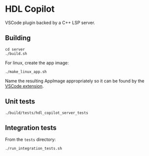 # HDL Copilot

VSCode plugin backed by a C++ LSP server.

## Building

```
cd server
./build.sh
```

For linux, create the app image:
```
./make_linux_app.sh
```

Name the resulting AppImage appropriately so it can be found by the [VSCode extension](https://github.com/metalware-inc/hdl-copilot-frontend/blob/main/bin/linux/unpack.sh#L7-L12).

## Unit tests

```
./build/tests/hdl_copilot_server_tests
```

## Integration tests

From the `tests` directory:

```
./run_integration_tests.sh
```
